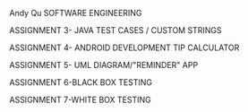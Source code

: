 Andy Qu
SOFTWARE ENGINEERING

ASSIGNMENT 3- JAVA TEST CASES / CUSTOM STRINGS

ASSIGNMENT 4- ANDROID DEVELOPMENT TIP CALCULATOR

ASSIGNMENT 5- UML DIAGRAM/"REMINDER" APP

ASSIGNMENT 6-BLACK BOX TESTING

ASSIGNMENT 7-WHITE BOX TESTING
